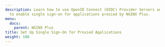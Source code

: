 ```yaml
---
description: Learn how to use OpenID Connect (OIDC) Provider Servers and Services
  to enable single sign-on for applications proxied by NGINX Plus.
menu:
  docs:
    parent: NGINX Plus
title: Set Up Single Sign-On for Proxied Applications
weight: 100
---
```

